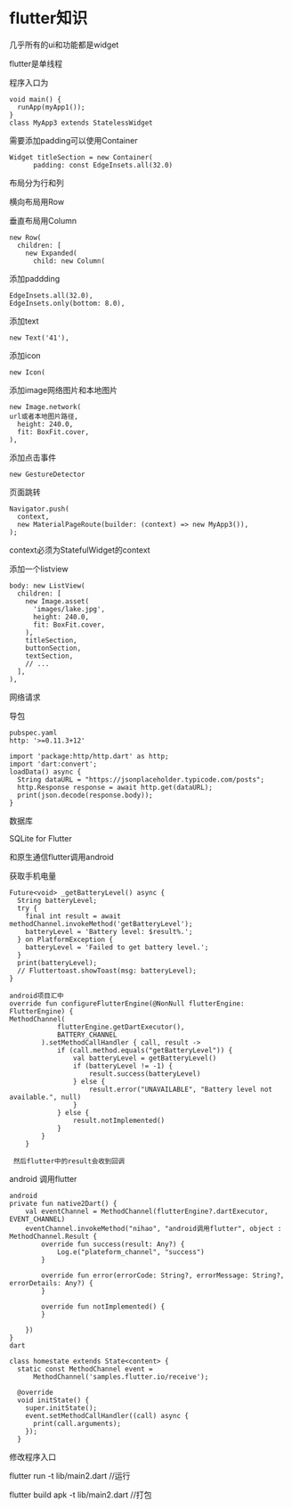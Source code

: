 # flutter知识

几乎所有的ui和功能都是widget

flutter是单线程

程序入口为

```
void main() {
  runApp(myApp1());
}
class MyApp3 extends StatelessWidget
```

需要添加padding可以使用Container

```
Widget titleSection = new Container(
      padding: const EdgeInsets.all(32.0)
```

布局分为行和列

横向布局用Row

垂直布局用Column

```
new Row(
  children: [
    new Expanded(
      child: new Column(
```

添加paddding

```
EdgeInsets.all(32.0),
EdgeInsets.only(bottom: 8.0),
```

添加text

```
new Text('41'),
```

添加icon

```
new Icon(
```

添加image网络图片和本地图片

```
new Image.network(
url或者本地图片路径,
  height: 240.0,
  fit: BoxFit.cover,
),
```

添加点击事件

```
new GestureDetector
```

页面跳转

```
Navigator.push(
  context,
  new MaterialPageRoute(builder: (context) => new MyApp3()),
);
```

context必须为StatefulWidget的context

添加一个listview

```
body: new ListView(
  children: [
    new Image.asset(
      'images/lake.jpg',
      height: 240.0,
      fit: BoxFit.cover,
    ),
    titleSection,
    buttonSection,
    textSection,
    // ...
  ],
),
```

网络请求

导包

```
pubspec.yaml
http: '>=0.11.3+12'

```

```
import 'package:http/http.dart' as http;
import 'dart:convert';
loadData() async {
  String dataURL = "https://jsonplaceholder.typicode.com/posts";
  http.Response response = await http.get(dataURL);
  print(json.decode(response.body));
}
```

数据库

SQLite for Flutter

和原生通信flutter调用android

获取手机电量

```
Future<void> _getBatteryLevel() async {
  String batteryLevel;
  try {
    final int result = await methodChannel.invokeMethod('getBatteryLevel');
    batteryLevel = 'Battery level: $result%.';
  } on PlatformException {
    batteryLevel = 'Failed to get battery level.';
  }
  print(batteryLevel);
  // Fluttertoast.showToast(msg: batteryLevel);
}

android项目汇中
override fun configureFlutterEngine(@NonNull flutterEngine: FlutterEngine) {
MethodChannel(
            flutterEngine.getDartExecutor(),
            BATTERY_CHANNEL
        ).setMethodCallHandler { call, result ->
            if (call.method.equals("getBatteryLevel")) {
                val batteryLevel = getBatteryLevel()
                if (batteryLevel != -1) {
                    result.success(batteryLevel)
                } else {
                    result.error("UNAVAILABLE", "Battery level not available.", null)
                }
            } else {
                result.notImplemented()
            }
        }
    }
 
 然后flutter中的result会收到回调
```

android 调用flutter

```
android
private fun native2Dart() {
    val eventChannel = MethodChannel(flutterEngine?.dartExecutor, EVENT_CHANNEL)
    eventChannel.invokeMethod("nihao", "android调用flutter", object : MethodChannel.Result {
        override fun success(result: Any?) {
            Log.e("plateform_channel", "success")
        }

        override fun error(errorCode: String?, errorMessage: String?, errorDetails: Any?) {
        }

        override fun notImplemented() {
        }

    })
}
dart

class homestate extends State<content> {
  static const MethodChannel event =
      MethodChannel('samples.flutter.io/receive');

  @override
  void initState() {
    super.initState();
    event.setMethodCallHandler((call) async {
      print(call.arguments);
    });
  }
```

修改程序入口

flutter run -t lib/main2.dart   //运行

 flutter build apk -t lib/main2.dart  //打包
